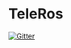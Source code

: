 # TeleRos

[![Gitter](https://badges.gitter.im/Join%20Chat.svg)](https://gitter.im/LimyDesign/TeleRos?utm_source=badge&utm_medium=badge&utm_campaign=pr-badge&utm_content=badge)